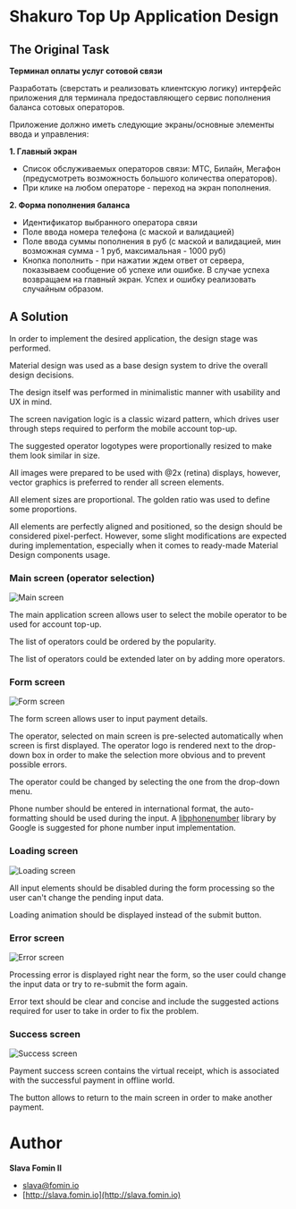 
# Shakuro Top Up Application Design

## The Original Task

**Терминал оплаты услуг сотовой связи**

Разработать (сверстать и реализовать клиентскую логику) интерфейс приложения для
терминала предоставляющего сервис пополнения баланса сотовых операторов.

Приложение должно иметь следующие экраны/основные элементы ввода и управления:

**1. Главный экран**
- Список обслуживаемых операторов связи: МТС, Билайн, Мегафон (предусмотреть возможность большого количества операторов). 
- При клике на любом операторе - переход на экран пополнения.
 
**2. Форма пополнения баланса**
- Идентификатор выбранного оператора связи
- Поле ввода номера телефона (с маской и валидацией)
- Поле ввода суммы пополнения в руб (с маской и валидацией, мин возможная сумма - 1 руб, максимальная - 1000 руб)
- Кнопка пополнить - при нажатии ждем ответ от сервера, показываем сообщение об успехе или ошибке. В случае успеха возвращаем на главный экран. Успех и ошибку реализовать случайным образом.


## A Solution

In order to implement the desired application, the design stage was performed.

Material design was used as a base design system to drive the overall design decisions.

The design itself was performed in minimalistic manner with usability and UX in mind.

The screen navigation logic is a classic wizard pattern, which drives user through
steps required to perform the mobile account top-up.

The suggested operator logotypes were proportionally resized
to make them look similar in size.

All images were prepared to be used with @2x (retina) displays,
however, vector graphics is preferred to render all screen elements.

All element sizes are proportional. The golden ratio was used to define some proportions.

All elements are perfectly aligned and positioned, so the design
should be considered pixel-perfect. However, some slight modifications
are expected during implementation, especially when it comes to
ready-made Material Design components usage.

### Main screen (operator selection)

![Main screen](./images/views/main.png)

The main application screen allows user to select the mobile operator
to be used for account top-up.

The list of operators could be ordered by the popularity.

The list of operators could be extended later on by adding more operators.

### Form screen

![Form screen](./images/views/form.png)

The form screen allows user to input payment details.

The operator, selected on main screen is pre-selected automatically when
screen is first displayed. The operator logo is rendered next to the drop-down
box in order to make the selection more obvious and to prevent possible errors.

The operator could be changed by selecting the one from the drop-down menu.

Phone number should be entered in international format, the auto-formatting
should be used during the input.
A [libphonenumber](https://github.com/googlei18n/libphonenumber)
library by Google is suggested for phone number input implementation.

### Loading screen

![Loading screen](./images/views/loading.png)

All input elements should be disabled during the form processing
so the user can't change the pending input data.

Loading animation should be displayed instead of the submit button.

### Error screen

![Error screen](./images/views/error.png)

Processing error is displayed right near the form, so the user
could change the input data or try to re-submit the form again.

Error text should be clear and concise and include the suggested actions
required for user to take in order to fix the problem.

### Success screen

![Success screen](./images/views/success.png)

Payment success screen contains the virtual receipt, which is associated with
the successful payment in offline world.

The button allows to return to the main screen in order to make another payment.


# Author

**Slava Fomin II**

- [slava@fomin.io](mailto:slava@fomin.io)
- [http://slava.fomin.io](http://slava.fomin.io)
